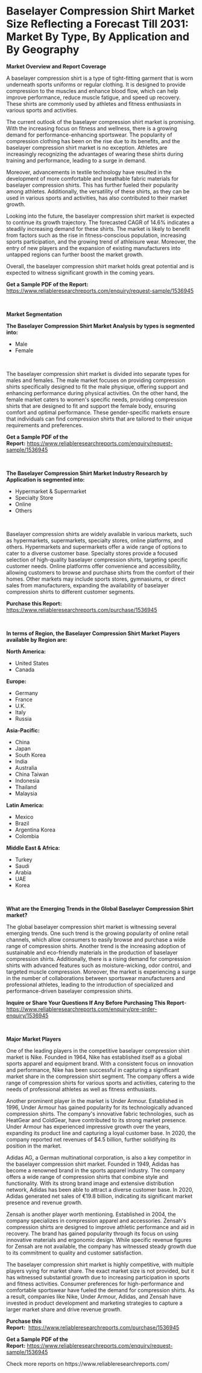 <p><h1>Baselayer Compression Shirt Market Size Reflecting a Forecast Till 2031: Market By Type, By Application and By Geography</h1></p><p><strong>Market Overview and Report Coverage</strong></p>
<p><p>A baselayer compression shirt is a type of tight-fitting garment that is worn underneath sports uniforms or regular clothing. It is designed to provide compression to the muscles and enhance blood flow, which can help improve performance, reduce muscle fatigue, and speed up recovery. These shirts are commonly used by athletes and fitness enthusiasts in various sports and activities.</p><p>The current outlook of the baselayer compression shirt market is promising. With the increasing focus on fitness and wellness, there is a growing demand for performance-enhancing sportswear. The popularity of compression clothing has been on the rise due to its benefits, and the baselayer compression shirt market is no exception. Athletes are increasingly recognizing the advantages of wearing these shirts during training and performance, leading to a surge in demand.</p><p>Moreover, advancements in textile technology have resulted in the development of more comfortable and breathable fabric materials for baselayer compression shirts. This has further fueled their popularity among athletes. Additionally, the versatility of these shirts, as they can be used in various sports and activities, has also contributed to their market growth.</p><p>Looking into the future, the baselayer compression shirt market is expected to continue its growth trajectory. The forecasted CAGR of 14.6% indicates a steadily increasing demand for these shirts. The market is likely to benefit from factors such as the rise in fitness-conscious population, increasing sports participation, and the growing trend of athleisure wear. Moreover, the entry of new players and the expansion of existing manufacturers into untapped regions can further boost the market growth.</p><p>Overall, the baselayer compression shirt market holds great potential and is expected to witness significant growth in the coming years.</p></p>
<p><strong>Get a Sample PDF of the Report:</strong> <a href="https://www.reliableresearchreports.com/enquiry/request-sample/1536945">https://www.reliableresearchreports.com/enquiry/request-sample/1536945</a></p>
<p>&nbsp;</p>
<p><strong>Market Segmentation</strong></p>
<p><strong>The Baselayer Compression Shirt Market Analysis by types is segmented into:</strong></p>
<p><ul><li>Male</li><li>Female</li></ul></p>
<p>&nbsp;</p>
<p><p>The baselayer compression shirt market is divided into separate types for males and females. The male market focuses on providing compression shirts specifically designed to fit the male physique, offering support and enhancing performance during physical activities. On the other hand, the female market caters to women's specific needs, providing compression shirts that are designed to fit and support the female body, ensuring comfort and optimal performance. These gender-specific markets ensure that individuals can find compression shirts that are tailored to their unique requirements and preferences.</p></p>
<p><strong>Get a Sample PDF of the Report:</strong>&nbsp;<a href="https://www.reliableresearchreports.com/enquiry/request-sample/1536945">https://www.reliableresearchreports.com/enquiry/request-sample/1536945</a></p>
<p>&nbsp;</p>
<p><strong>The Baselayer Compression Shirt Market Industry Research by Application is segmented into:</strong></p>
<p><ul><li>Hypermarket & Supermarket</li><li>Specialty Store</li><li>Online</li><li>Others</li></ul></p>
<p>&nbsp;</p>
<p><p>Baselayer compression shirts are widely available in various markets, such as hypermarkets, supermarkets, specialty stores, online platforms, and others. Hypermarkets and supermarkets offer a wide range of options to cater to a diverse customer base. Specialty stores provide a focused selection of high-quality baselayer compression shirts, targeting specific customer needs. Online platforms offer convenience and accessibility, allowing customers to browse and purchase shirts from the comfort of their homes. Other markets may include sports stores, gymnasiums, or direct sales from manufacturers, expanding the availability of baselayer compression shirts to different customer segments.</p></p>
<p><strong>Purchase this Report:</strong>&nbsp; <a href="https://www.reliableresearchreports.com/purchase/1536945">https://www.reliableresearchreports.com/purchase/1536945</a></p>
<p>&nbsp;</p>
<p><strong>In terms of Region, the Baselayer Compression Shirt Market Players available by Region are:</strong></p>
<p>
    <p> <strong> North America: </strong>
        <ul>
            <li>United States</li>
            <li>Canada</li>
        </ul>
        </p> 
    <p> <strong> Europe: </strong>
        <ul>
            <li>Germany</li>
            <li>France</li>
            <li>U.K.</li>
            <li>Italy</li>
            <li>Russia</li>
        </ul>
        </p> 
    <p> <strong> Asia-Pacific: </strong>
        <ul>
            <li>China</li>
            <li>Japan</li>
            <li>South Korea</li>
            <li>India</li>
            <li>Australia</li>
            <li>China Taiwan</li>
            <li>Indonesia</li>
            <li>Thailand</li>
            <li>Malaysia</li>
        </ul>
        </p> 
    <p> <strong> Latin America: </strong>
        <ul>
            <li>Mexico</li>
            <li>Brazil</li>
            <li>Argentina Korea</li>
            <li>Colombia</li>
        </ul>
        </p> 
    <p> <strong> Middle East & Africa: </strong>
        <ul>
            <li>Turkey</li>
            <li>Saudi</li>
            <li>Arabia</li>
            <li>UAE</li>
            <li>Korea</li>
        </ul>
    </p>
    </p>
<p>&nbsp;</p>
<p><strong>What are the Emerging Trends in the Global Baselayer Compression Shirt market?</strong></p>
<p><p>The global baselayer compression shirt market is witnessing several emerging trends. One such trend is the growing popularity of online retail channels, which allow consumers to easily browse and purchase a wide range of compression shirts. Another trend is the increasing adoption of sustainable and eco-friendly materials in the production of baselayer compression shirts. Additionally, there is a rising demand for compression shirts with advanced features such as moisture-wicking, odor control, and targeted muscle compression. Moreover, the market is experiencing a surge in the number of collaborations between sportswear manufacturers and professional athletes, leading to the introduction of specialized and performance-driven baselayer compression shirts.</p></p>
<p><strong>Inquire or Share Your Questions If Any Before Purchasing This Report</strong>- <a href="https://www.reliableresearchreports.com/enquiry/pre-order-enquiry/1536945">https://www.reliableresearchreports.com/enquiry/pre-order-enquiry/1536945</a></p>
<p>&nbsp;</p>
<p><strong>Major Market Players</strong></p>
<p><p>One of the leading players in the competitive baselayer compression shirt market is Nike. Founded in 1964, Nike has established itself as a global sports apparel and equipment brand. With a consistent focus on innovation and performance, Nike has been successful in capturing a significant market share in the compression shirt segment. The company offers a wide range of compression shirts for various sports and activities, catering to the needs of professional athletes as well as fitness enthusiasts.</p><p>Another prominent player in the market is Under Armour. Established in 1996, Under Armour has gained popularity for its technologically advanced compression shirts. The company's innovative fabric technologies, such as HeatGear and ColdGear, have contributed to its strong market presence. Under Armour has experienced impressive growth over the years, expanding its product line and capturing a loyal customer base. In 2020, the company reported net revenues of $4.5 billion, further solidifying its position in the market.</p><p>Adidas AG, a German multinational corporation, is also a key competitor in the baselayer compression shirt market. Founded in 1949, Adidas has become a renowned brand in the sports apparel industry. The company offers a wide range of compression shirts that combine style and functionality. With its strong brand image and extensive distribution network, Adidas has been able to attract a diverse customer base. In 2020, Adidas generated net sales of €19.8 billion, indicating its significant market presence and revenue growth.</p><p>Zensah is another player worth mentioning. Established in 2004, the company specializes in compression apparel and accessories. Zensah's compression shirts are designed to improve athletic performance and aid in recovery. The brand has gained popularity through its focus on using innovative materials and ergonomic design. While specific revenue figures for Zensah are not available, the company has witnessed steady growth due to its commitment to quality and customer satisfaction.</p><p>The baselayer compression shirt market is highly competitive, with multiple players vying for market share. The exact market size is not provided, but it has witnessed substantial growth due to increasing participation in sports and fitness activities. Consumer preferences for high-performance and comfortable sportswear have fueled the demand for compression shirts. As a result, companies like Nike, Under Armour, Adidas, and Zensah have invested in product development and marketing strategies to capture a larger market share and drive revenue growth.</p></p>
<p><strong>Purchase this Report:</strong>&nbsp;&nbsp;<a href="https://www.reliableresearchreports.com/purchase/1536945">https://www.reliableresearchreports.com/purchase/1536945</a></p>
<p></p>
<p><strong>Get a Sample PDF of the Report:</strong>&nbsp;<a href="https://www.reliableresearchreports.com/enquiry/request-sample/1536945">https://www.reliableresearchreports.com/enquiry/request-sample/1536945</a></p>
<p>Check more reports on https://www.reliableresearchreports.com/</p>